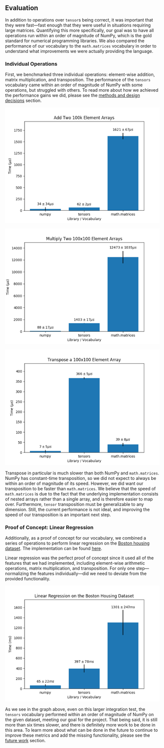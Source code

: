 ## Evaluation

In addition to operations over `tensor`s being correct, it was important that they were fast—fast enough that they were useful in situations requiring large matrices. Quantifying this more specifically, our goal was to have all operations run within an order of magnitude of NumPy, which is the gold standard for numerical programming libraries. We also compared the performance of our vocabulary to the `math.matrices` vocabulary in order to understand what improvements we were actually providing the language.

### Individual Operations

First, we benchmarked three individual operations: element-wise addition, matrix multiplication, and transposition. The performance of the `tensors` vocabulary came within an order of magnitude of NumPy with some operations, but struggled with others. To read more about how we achieved the performance gains we did, please see the [methods and design decisions](methods.md) section.

![Add Two 100k Element Arrays](add.png)

![Multiply Two 100x100 Element Arrays](matmul.png)

![Transpose a 100x100 Element Array](transpose.png)

Transpose in particular is much slower than both NumPy and `math.matrices`. NumPy has constant-time transposition, so we did not expect to always be within an order of magnitude of its speed. However, we did want our transposition to be faster than `math.matrices`. We believe that the speed of `math.matrices` is due to the fact that the underlying implementation consists of nested arrays rather than a single array, and is therefore easier to map over. Furthermore, `tensor` transposition must be generalizable to any dimension. Still, the current performance is not ideal, and improving the speed of our transposition is an important next step.

### Proof of Concept: Linear Regression

Additionally, as a proof of concept for our vocabulary, we combined a series of operations to perform linear regression on the [Boston housing dataset](https://www.cs.toronto.edu/~delve/data/boston/bostonDetail.html). The implementation can be found [here](https://github.com/factor/factor/blob/master/extra/tensors/demos/demos.factor).

Linear regression was the perfect proof of concept since it used all of the features that we had implemented, including element-wise arithmetic operations, matrix multiplication, and transposition. For only one step—normalizing the features individually—did we need to deviate from the provided functionality. 

![Linear Regression on the Boston Housing Dataset](linear_regression.png)

As we see in the graph above, even on this larger integration test, the `tensors` vocabulary performed within an order of magnitude of NumPy on the given dataset, meeting our goal for the project. That being said, it is still more than six times slower, and there is definitely more work to be done in this area. To learn more about what can be done in the future to continue to improve these metrics and add the missing functionality, please see the [future work](future.md) section.
